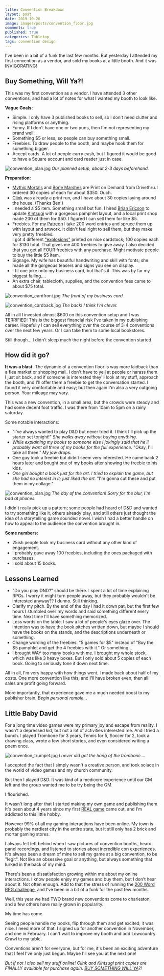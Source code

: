 ```yaml
---
title: Convention Breakdown 
layout: post
date: 2019-10-20
image: images/posts/convention_floor.jpg
comments: true
published: true
categories: Tabletop
tags: convention design
---
```


I've been in a bit of a funk the last few months. But yesterday I attended my first convention as a vendor, and sold my books at a little booth. And it was INVIGORATING!

## Buy Something, Will Ya?!

This was my first convention as a vendor. I have attended 3 other conventions, and had a lot of notes for what I wanted my booth to look like. 

**Vague Goals:**

 - Simple. I only have 3 published books to sell, so I don't need clutter and rising platforms or anything. 
 - Funny. If I don't have one or two puns, then I'm not representing my brand well.
 - Something $5 or less, so people can buy something small.
 - Freebies. To draw people to the booth, and maybe hook them for something bigger.
 - Accept cards. A lot of people carry cash, but I figured it would be good to have a Square account and card reader just in case.

![convention_plan.jpg](/images/posts/convention_plan.jpg)
*Our planned setup, about 2-3 days beforehand.*

**Preparation:**
 - [Mythic Mortals](/mythic-mortals) and [Bone Marshes](/bone-marshes) are Print on Demand from Drivethru. I ordered 30 copies of each for about $350. Ouch.
 - [Clink](/clink) was already a print run, and I have about 30 copies laying around the house. (Thanks Ben!)
 - I needed a $5 item. Something small but fun. I hired [Brian Ericson](https://twitter.com/Liefbread) to update [Kintsugi](/david/kintsugi) with a gorgeous pamphlet layout, and a local print shop made 200 of them for $50. I figured I can sell them for like $5.
 - Freebies. For [my Patreon](https://www.patreon.com/) I take 200 word entries and spruce them up with layout and artwork. It didn't feel right to sell them, but they make very pretty freebies. <br> I got 4 different ["explosions"](https://200wordrpg.github.io/patreon) printed on nice cardstock; 100 copies each for $130 total. That gives me 400 freebies to give away. I also decided that you get all FOUR freebies with any purchase. Might motivate people to buy the little $5 item.
 - Signage. My wife has beautiful handwriting and skill with fonts; she made all the gorgeous teasers and signs you see on display.
 - I fit one joke onto my business card, but that's it. This was by far my biggest failing....
 - An extra chair, tablecloth, supplies, and the convention fees came to about $75 total.

![convention_cardfront.jpg](/images/posts/convention_cardfront.png)
*The front of my business card.*

![convention_cardback.jpg](/images/posts/convention_cardback.png)
*The back! I think I'm clever.*

All in all I invested almost $600 on this convention setup and I was TERRIFIED! This is the biggest financial risk I've taken in my publishing career. Hopefully I can sell everything over the course of 3-4 conventions over the next few years. Or I can take them to some local bookstores. 

Still though....I didn't sleep much the night before the convention started.

## How did it go?

**It was a blast.** The dynamic of a convention floor is way more laidback than a flea market or shopping mall. I don't have to yell at people or harass them. I just sit back, and if someone is interested they'll look at my stuff, approach the booth, and I'll offer them a freebie to get the conversation started. I found it very comfortable and easy; but then again I'm also a very outgoing person. Your mileage may vary.

This was a new convention, in a small area, but the crowds were steady and had some decent foot traffic. I was there from 10am to 5pm on a rainy saturday. 

Some notable interactions:
 - "I've always wanted to play D&D but never tried it. I think I'll pick up the starter set tonight!" _She walks away without buying anything._
 - _While explaining my books to someone else I jokingly said that he'll probably want all three of my books for the full experience._ "Okay, I'll take all three." _My jaw drops._
 - One guy took a freebie but didn't seem very interested. He came back 2 hours later and bought one of my books after showing the freebie to his kids.
 - _One girl bought a book just for the art. I tried to explain the game, but she had no interest in it; just liked the art._ "I'm gonna cut these and put them in my collage."

![convention_plan.jpg](/images/posts/convention_floor.jpg)
*The day of the convention! Sorry for the blur, I'm bad at phones.*

I didn't really pick up a pattern; some people had heard of D&D and wanted to try something like it, others already play, and still others just thought the idea of a storytelling game sounded novel. I wish I had a better handle on how to appeal to the audience the convention brought in.

**Some numbers:**

 - 25ish people took my business card without any other kind of engagement. 
 - I probably gave away 100 freebies, including the ones packaged with purchases.
 - I sold about 15 books.

## Lessons Learned

- "Do you play DND?" should be there. I spent a lot of time explaining RPGs. I worry it might turn people away, but they probably wouldn't be interested anyway?? I dunno. Still thinking.
 - Clarify my pitch. By the end of the day I had it down pat, but the first few hours I stumbled over my words and said something different every time. Next time I'll have something memorized.
 - Less words on the table. I saw a lot of people's eyes glaze over. The intention was to have the book pitches written down, but maybe I should have the books on the stands, and the descriptions underneath or something.
 - Change wording of the freebies. "5 games for $5" instead of "Buy the $5 pamphlet and get the 4 freebies with it." Or something...
 - I brought WAY too many books with me. I brought my whole stock, which was like 3 heavy boxes. But I only sold about 5 copies of each book. Going to seriously tone it down next time.

All in all, I'm very happy with how things went. I made back about half of my costs. One more convention like this, and I'll have broken even; then all sales are profit going forward. 

More importantly, that experience gave me a much needed boost to my publisher brain. _Begin personal ramble..._

## Little Baby David

For a long time video games were my primary joy and escape from reality. I wasn't a depressed kid, but not a lot of activities interested me. And I tried a bunch. I played Trombone for 3 years, Tennis for 5, Soccer for 2, took a drawing class, wrote a few short stories, and even considered writing a poem once. 

![convention_trumpet.jpg](/images/posts/convention_trumpet.jpg)
*I never did get the hang of the trombone....*

I accepted the fact that I simply wasn't a creative person, and took solace in the world of video games and my church community. 

But then I played D&D. It was kind of a mediocre experience until our GM left and the group wanted me to be try being the GM. 

I flourished. 

It wasn't long after that I started making my own game and publishing them. It's been about 4 years since my first [REAL game](/mythic-mortals) came out, and I'm addicted to this little hobby. 

However 99% of all my gaming interactions have been online. My town is probably the nerdiest city in the entire state, but it still only has 2 brick and mortar gaming stores. 

I always felt left behind when I saw pictures of convention booths, heard panel recordings, and listened to stories about incredible con experiences. It's always been a dream of mine to sell my game at a big convention, to be "legit". Not like an obsessive goal or anything, but always something that lurked in the back of my mind.

There's been a dissatisfaction growing within me about my online interactions. I know people enjoy my games and buy them, but I don't hear about it. Not often enough. Add to that the stress of running the [200 Word RPG challenge](https://200wordrpg.github.io/), and I've been in a bit of a funk for the past few months. 

Well, this year we had TWO brand new conventions come to charleston, and a few others have really grown in popularity.

My time has come.

Seeing people handle my books, flip through them and get excited; it was nice. I need more of that. I signed up for another convention in November, and one in February. I can't wait to improve my booth and add Lowcountry Crawl to my table.

Conventions aren't for everyone, but for me, it's been an exciting adventure that I feel I've only just begun. Maybe I'll see you at the next one!

_But if not I also sell my stuff online! Clink and Kintsugi print copies are FINALLY available for purchase again. [BUY SOMETHING WILL YA](/games)?!_